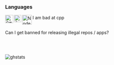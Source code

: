<!--
**Kina738/Kina738** is a ✨ _special_ ✨ repository because its `README.md` (this file) appears on your GitHub profile.
-->
### Languages
<img align="left" alt="C#" width="26px" src="https://letzgro.net/wp-content/uploads/2016/06/%D0%A1-programming-language-1-300x300.png"/>
<img align="left" alt="C++" width="23px" src="https://upload.wikimedia.org/wikipedia/commons/thumb/1/18/ISO_C%2B%2B_Logo.svg/1200px-ISO_C%2B%2B_Logo.svg.png"/>
<img align="left" alt="Node" width="31px" src="https://www.ambientinfotech.com/wp-content/uploads/2020/03/node-js.png"/>
I am bad at cpp
<br />
<br />
<p>Can I get banned for releasing illegal repos / apps?</p>
<br />
<br />

![ghstats](https://github-readme-stats.vercel.app/api?username=Kian738&theme=dark&show_icons=true)
<br />
<!--![ghstats](https://github-readme-stats.vercel.app/api?username=Kian738&show_icons=true&theme=dark&locale=e)-->
